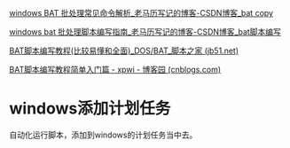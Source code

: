 [windows BAT 批处理常见命令解析_老马历写记的博客-CSDN博客_bat copy](https://blog.csdn.net/chuangxin/article/details/104275423)

[windows bat 批处理脚本编写指南_老马历写记的博客-CSDN博客_bat脚本编写](https://blog.csdn.net/chuangxin/article/details/104100725)

[BAT脚本编写教程(比较易懂和全面)_DOS/BAT_脚本之家 (jb51.net)](https://www.jb51.net/article/49627.htm)

[BAT脚本编写教程简单入门篇 - xpwi - 博客园 (cnblogs.com)](https://www.cnblogs.com/xpwi/p/9628613.html)



# windows添加计划任务

自动化运行脚本，添加到windows的计划任务当中去。